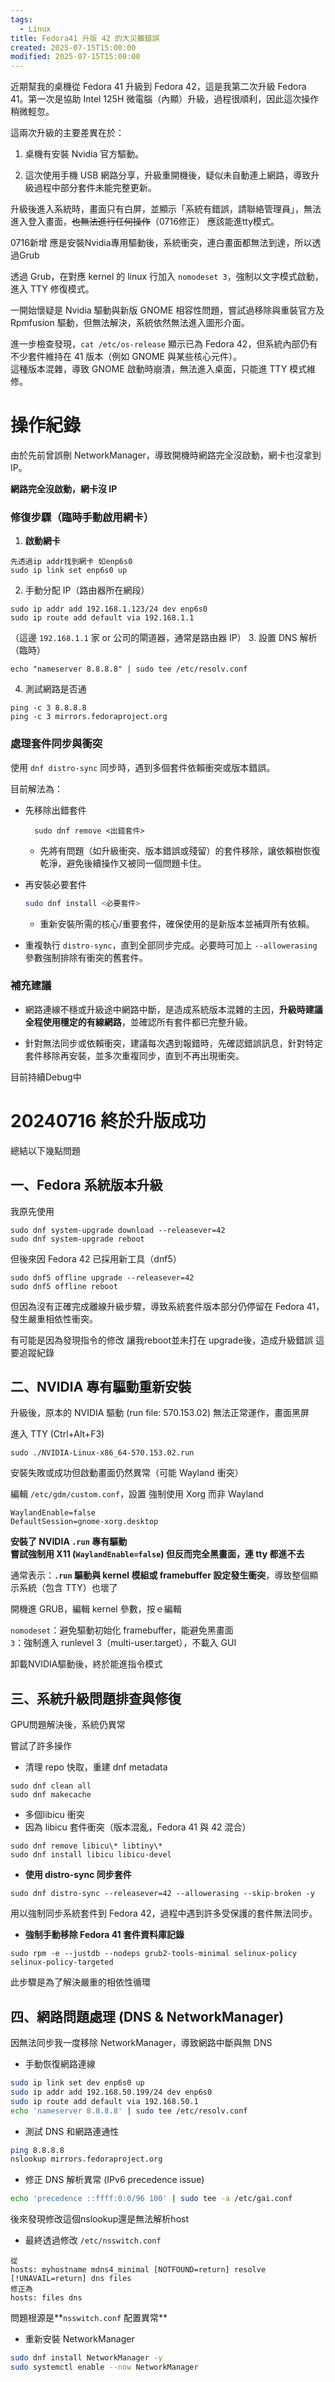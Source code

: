 ```yaml
---
tags:
  - Linux
title: Fedora41 升版 42 的大災難錯誤
created: 2025-07-15T15:00:00
modified: 2025-07-15T15:00:00
---
```

近期幫我的桌機從 Fedora 41 升級到 Fedora 42，這是我第二次升級 Fedora 41。第一次是協助 Intel 125H 微電腦（內顯）升級，過程很順利，因此這次操作稍微輕忽。

這兩次升級的主要差異在於：

1. 桌機有安裝 Nvidia 官方驅動。
    
2. 這次使用手機 USB 網路分享，升級重開機後，疑似未自動連上網路，導致升級過程中部分套件未能完整更新。
    

升級後進入系統時，畫面只有白屏，並顯示「系統有錯誤，請聯絡管理員」，無法進入登入畫面，~~也無法進行任何操作~~（0716修正） 應該能進tty模式。

0716新增
應是安裝Nvidia專用驅動後，系統衝突，連白畫面都無法到達，所以透過Grub

透過 Grub，在對應 kernel 的 linux 行加入 `nomodeset 3`，強制以文字模式啟動，進入 TTY 修復模式。

一開始懷疑是 Nvidia 驅動與新版 GNOME 相容性問題，嘗試過移除與重裝官方及 Rpmfusion 驅動，但無法解決，系統依然無法進入圖形介面。

進一步檢查發現，`cat /etc/os-release` 顯示已為 Fedora 42，但系統內部仍有不少套件維持在 41 版本（例如 GNOME 與某些核心元件）。  
這種版本混雜，導致 GNOME 啟動時崩潰，無法進入桌面，只能進 TTY 模式維修。


# 操作紀錄

由於先前曾誤刪 NetworkManager，導致開機時網路完全沒啟動，網卡也沒拿到 IP。

**網路完全沒啟動，網卡沒 IP**

### 修復步驟（臨時手動啟用網卡）


1. **啟動網卡**
```shell
先透過ip addr找到網卡 如enp6s0
sudo ip link set enp6s0 up
```
2. 手動分配 IP（路由器所在網段）
```shell
sudo ip addr add 192.168.1.123/24 dev enp6s0
sudo ip route add default via 192.168.1.1
```
（這邊 `192.168.1.1` 家 or 公司的閘道器，通常是路由器 IP）
3. 設置 DNS 解析（臨時）
```shell
echo "nameserver 8.8.8.8" | sudo tee /etc/resolv.conf
```
4. 測試網路是否通
```shell
ping -c 3 8.8.8.8
ping -c 3 mirrors.fedoraproject.org
```

### 處理套件同步與衝突

使用 `dnf distro-sync` 同步時，遇到多個套件依賴衝突或版本錯誤。

目前解法為：

- 先移除出錯套件
	```
	  sudo dnf remove <出錯套件>
	```
	- 先將有問題（如升級衝突、版本錯誤或殘留）的套件移除，讓依賴樹恢復乾淨，避免後續操作又被同一個問題卡住。
- 再安裝必要套件
	```bash
	sudo dnf install <必要套件>
	```
	- 重新安裝所需的核心/重要套件，確保使用的是新版本並補齊所有依賴。

- 重複執行 `distro-sync`，直到全部同步完成。必要時可加上 `--allowerasing` 參數強制排除有衝突的舊套件。
  


### 補充建議

- 網路連線不穩或升級途中網路中斷，是造成系統版本混雜的主因，**升級時建議全程使用穩定的有線網路**，並確認所有套件都已完整升級。
    
- 針對無法同步或依賴衝突，建議每次遇到報錯時，先確認錯誤訊息，針對特定套件移除再安裝，並多次重複同步，直到不再出現衝突。


目前持續Debug中

# 20240716 終於升版成功

總結以下幾點問題

## 一、Fedora 系統版本升級


我原先使用
```shell
sudo dnf system-upgrade download --releasever=42
sudo dnf system-upgrade reboot
```
但後來因 Fedora 42 已採用新工具（dnf5）
```shell
sudo dnf5 offline upgrade --releasever=42
sudo dnf5 offline reboot
```

但因為沒有正確完成離線升級步驟，導致系統套件版本部分仍停留在 Fedora 41，發生嚴重相依性衝突。

有可能是因為發現指令的修改 讓我reboot並未打在 upgrade後，造成升級錯誤
這要追蹤紀錄


## 二、NVIDIA 專有驅動重新安裝

升級後，原本的 NVIDIA 驅動 (run file: 570.153.02) 無法正常運作，畫面黑屏

進入 TTY (Ctrl+Alt+F3)
```shell
sudo ./NVIDIA-Linux-x86_64-570.153.02.run
```

安裝失敗或成功但啟動畫面仍然異常（可能 Wayland 衝突）

編輯 `/etc/gdm/custom.conf`，設置
強制使用 Xorg 而非 Wayland

```shell
WaylandEnable=false
DefaultSession=gnome-xorg.desktop

```


**安裝了 NVIDIA `.run` 專有驅動**  
**嘗試強制用 X11 (`WaylandEnable=false`) 但反而完全黑畫面，連 tty 都進不去**

通常表示：**`.run` 驅動與 kernel 模組或 framebuffer 設定發生衝突**，導致整個顯示系統（包含 TTY）也壞了

開機進 GRUB，編輯 kernel 參數，按ｅ編輯

`nomodeset`：避免驅動初始化 framebuffer，能避免黑畫面  
`3`：強制進入 runlevel 3（multi-user.target），不載入 GUI

卸載NVIDIA驅動後，終於能進指令模式

## 三、系統升級問題排查與修復

GPU問題解決後，系統仍異常

嘗試了許多操作

- 清理 repo 快取，重建 dnf metadata
```shell
sudo dnf clean all
sudo dnf makecache
```

- 多個libicu 衝突
- 因為 libicu 套件衝突（版本混亂，Fedora 41 與 42 混合）
```shell
sudo dnf remove libicu\* libtiny\*
sudo dnf install libicu libicu-devel

```
- **使用 distro-sync 同步套件**
```shell
sudo dnf distro-sync --releasever=42 --allowerasing --skip-broken -y
```
用以強制同步系統套件到 Fedora 42，過程中遇到許多受保護的套件無法同步。

- **強制手動移除 Fedora 41 套件資料庫記錄**

```shell
sudo rpm -e --justdb --nodeps grub2-tools-minimal selinux-policy selinux-policy-targeted
```
此步驟是為了解決嚴重的相依性循環

## 四、網路問題處理 (DNS & NetworkManager)

因無法同步我一度移除 NetworkManager，導致網路中斷與無 DNS

- 手動恢復網路連線

```bash
sudo ip link set dev enp6s0 up
sudo ip addr add 192.168.50.199/24 dev enp6s0
sudo ip route add default via 192.168.50.1
echo 'nameserver 8.8.8.8' | sudo tee /etc/resolv.conf
```
- 測試 DNS 和網路連通性
```bash
ping 8.8.8.8
nslookup mirrors.fedoraproject.org

```
- 修正 DNS 解析異常 (IPv6 precedence issue)

```bash
echo 'precedence ::ffff:0:0/96 100' | sudo tee -a /etc/gai.conf
```
後來發現修改這個nslookup還是無法解析host
- 最終透過修改 `/etc/nsswitch.conf`
```shell
從
hosts: myhostname mdns4_minimal [NOTFOUND=return] resolve [!UNAVAIL=return] dns files
修正為
hosts: files dns

```
問題根源是**`nsswitch.conf` 配置異常**

- 重新安裝 NetworkManager

```bash
sudo dnf install NetworkManager -y
sudo systemctl enable --now NetworkManager
```
